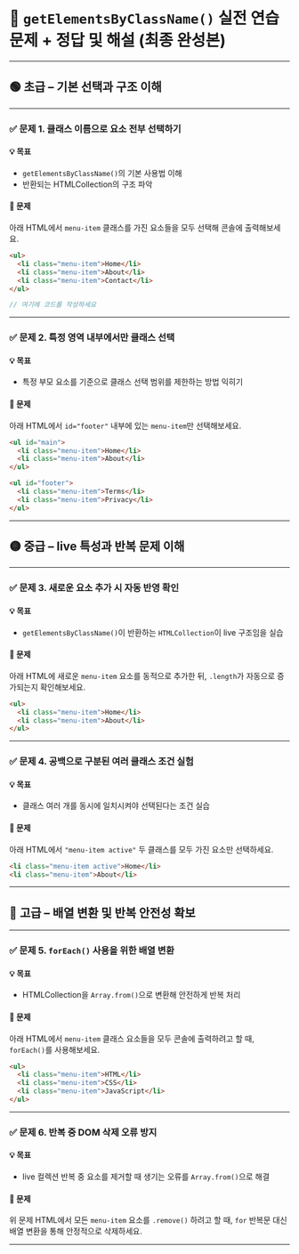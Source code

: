 # 📘 `getElementsByClassName()` 실전 연습 문제 + 정답 및 해설 (최종 완성본)

---

## 🟢 초급 – 기본 선택과 구조 이해

---

### ✅ 문제 1. 클래스 이름으로 요소 전부 선택하기

#### 💡 목표

- `getElementsByClassName()`의 기본 사용법 이해
- 반환되는 HTMLCollection의 구조 파악

#### 📝 문제

아래 HTML에서 `menu-item` 클래스를 가진 요소들을 모두 선택해 콘솔에 출력해보세요.

```html
<ul>
  <li class="menu-item">Home</li>
  <li class="menu-item">About</li>
  <li class="menu-item">Contact</li>
</ul>
```

```js
// 여기에 코드를 작성하세요
```

---

### ✅ 문제 2. 특정 영역 내부에서만 클래스 선택

#### 💡 목표

- 특정 부모 요소를 기준으로 클래스 선택 범위를 제한하는 방법 익히기

#### 📝 문제

아래 HTML에서 `id="footer"` 내부에 있는 `menu-item`만 선택해보세요.

```html
<ul id="main">
  <li class="menu-item">Home</li>
  <li class="menu-item">About</li>
</ul>

<ul id="footer">
  <li class="menu-item">Terms</li>
  <li class="menu-item">Privacy</li>
</ul>
```

---

## 🟡 중급 – live 특성과 반복 문제 이해

---

### ✅ 문제 3. 새로운 요소 추가 시 자동 반영 확인

#### 💡 목표

- `getElementsByClassName()`이 반환하는 `HTMLCollection`이 live 구조임을 실습

#### 📝 문제

아래 HTML에 새로운 `menu-item` 요소를 동적으로 추가한 뒤, `.length`가 자동으로 증가되는지 확인해보세요.

```html
<ul>
  <li class="menu-item">Home</li>
  <li class="menu-item">About</li>
</ul>
```

---

### ✅ 문제 4. 공백으로 구분된 여러 클래스 조건 실험

#### 💡 목표

- 클래스 여러 개를 동시에 일치시켜야 선택된다는 조건 실습

#### 📝 문제

아래 HTML에서 `"menu-item active"` 두 클래스를 모두 가진 요소만 선택하세요.

```html
<li class="menu-item active">Home</li>
<li class="menu-item">About</li>
```

---

## 🔴 고급 – 배열 변환 및 반복 안전성 확보

---

### ✅ 문제 5. `forEach()` 사용을 위한 배열 변환

#### 💡 목표

- HTMLCollection을 `Array.from()`으로 변환해 안전하게 반복 처리

#### 📝 문제

아래 HTML에서 `menu-item` 클래스 요소들을 모두 콘솔에 출력하려고 할 때, `forEach()`를 사용해보세요.

```html
<ul>
  <li class="menu-item">HTML</li>
  <li class="menu-item">CSS</li>
  <li class="menu-item">JavaScript</li>
</ul>
```

---

### ✅ 문제 6. 반복 중 DOM 삭제 오류 방지

#### 💡 목표

- live 컬렉션 반복 중 요소를 제거할 때 생기는 오류를 `Array.from()`으로 해결

#### 📝 문제

위 문제 HTML에서 모든 `menu-item` 요소를 `.remove()` 하려고 할 때, `for` 반복문 대신 배열 변환을 통해 안정적으로 삭제하세요.

---
